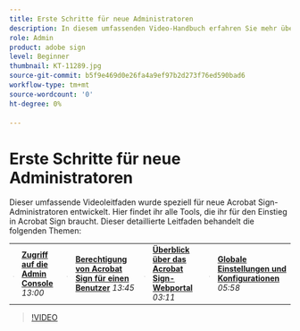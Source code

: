 ```yaml
---
title: Erste Schritte für neue Administratoren
description: In diesem umfassenden Video-Handbuch erfahren Sie mehr über alle Tools, die Sie für die Einführung von Acrobat Sign in Ihrem Unternehmen benötigen.
role: Admin
product: adobe sign
level: Beginner
thumbnail: KT-11289.jpg
source-git-commit: b5f9e469d0e26fa4a9ef97b2d273f76ed590bad6
workflow-type: tm+mt
source-wordcount: '0'
ht-degree: 0%

---
```


# Erste Schritte für neue Administratoren

Dieser umfassende Videoleitfaden wurde speziell für neue Acrobat Sign-Administratoren entwickelt. Hier findet ihr alle Tools, die ihr für den Einstieg in Acrobat Sign braucht. Dieser detaillierte Leitfaden behandelt die folgenden Themen:

<table style="table-layout:auto">
<tr>
  <td>
    <a href="https://video.tv.adobe.com/v/343565/?autoplay=true&t=60">
      <img alt="Zugriff auf die Admin Console" src="../assets/Stepforward_18.png" />
    </a>
  </td>
  <td>
     <a href="https://video.tv.adobe.com/v/343565/?autoplay=true&t=60"><strong>Zugriff auf die Admin Console</strong></a>
        </div>
        <em>13:00</em>
        <br>
    </td>
    <td>
    <a href="https://video.tv.adobe.com/v/343565/?autoplay=true&t=105">
      <img alt="Berechtigung von Acrobat Sign für einen Benutzer" src="../assets/Stepforward_18.png" />
    </a>
  </td>
  <td>
     <a href="https://video.tv.adobe.com/v/343565/?autoplay=true&t=105"><strong>Berechtigung von Acrobat Sign für einen Benutzer</strong></a>
        </div>
        <em>13:45</em>
        <br>
    </td>
    <td>
    <a href="https://video.tv.adobe.com/v/343565/?autoplay=true&t=191">
      <img alt="Überblick über das Acrobat Sign-Webportal" src="../assets/Stepforward_18.png" />
    </a>
  </td>
  <td>
     <a href="https://video.tv.adobe.com/v/343565/?autoplay=true&t=191"><strong>Überblick über das Acrobat Sign-Webportal</strong></a>
        </div>
        <em>03:11</em>
        <br>
    </td>
    <td>
    <a href="https://video.tv.adobe.com/v/343565/?autoplay=true&t=358">
      <img alt="Globale Einstellungen und Konfigurationen" src="../assets/Stepforward_18.png" />
    </a>
  </td>
  <td>
     <a href="https://video.tv.adobe.com/v/343565/?autoplay=true&t=358"><strong>Globale Einstellungen und Konfigurationen</strong></a>
        </div>
        <em>05:58</em>
        <br>
    </td>
  </tr>
  </table>

>[!VIDEO](https://video.tv.adobe.com/v/343565?hidetitle=true)
